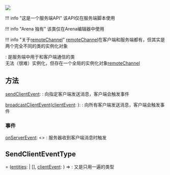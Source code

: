 <a href="https://github.com/qndm"><img src="https://img.shields.io/badge/%E8%B4%A1%E7%8C%AE%E8%80%85-qndm-blue"></img></a>

!!! info "这是一个服务端API"
    该API仅在服务端脚本使用

!!! info "Arena 独有"
    该类仅在Arena编辑器中使用

!!! info "关于[remoteChannel](constObject)"
    [remoteChannel](constObject)在客户端和服务端都有，但其实是两个完全不同的类的实例化对象

:   [](ServerRemoteChannel)是服务端中用于和客户端通信的类  
    [](ServerRemoteChannel)无法（很难）实例化，但存在一个全局的实例化对象[remoteChannel](constObject)

## 方法
[sendClientEvent](method): [](SendClientEventType)
:   向指定客户端发送消息，客户端会触发[](ClientRemoteChannelEvents)事件

[broadcastClientEvent](method)([clientEvent](arg): [](JSONValue)): [](void)
:   向所有客户端发送消息，客户端会触发[](ClientRemoteChannelEvents)事件

### 事件
[onServerEvent](event): [](GameEventChannel)<[](ServerEvent)>
:   服务器收到客户端消息时触发

## SendClientEventType
[](SendClientEventType) = ([entities](arg): [](GamePlayerEntity) | [](GamePlayerEntity)[], [clientEvent](arg): [](JSONValue)) => [](void)
:   <span class="hidden">又是只用一遍的类型</span>